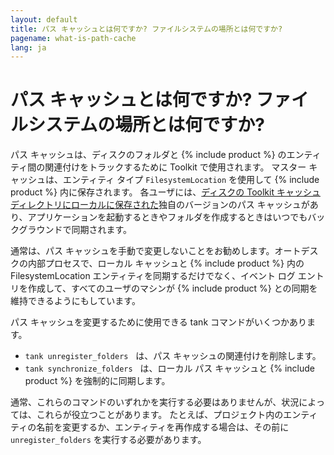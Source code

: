 ```yaml
---
layout: default
title: パス キャッシュとは何ですか? ファイルシステムの場所とは何ですか?
pagename: what-is-path-cache
lang: ja
---
```


# パス キャッシュとは何ですか? ファイルシステムの場所とは何ですか?

パス キャッシュは、ディスクのフォルダと {% include product %} のエンティティ間の関連付けをトラックするために Toolkit で使用されます。
マスター キャッシュは、エンティティ タイプ `FilesystemLocation` を使用して {% include product %} 内に保存されます。 各ユーザには、[ディスクの Toolkit キャッシュ ディレクトリにローカルに保存された](./where-is-my-cache.md)独自のバージョンのパス キャッシュがあり、アプリケーションを起動するときやフォルダを作成するときはいつでもバックグラウンドで同期されます。

通常は、パス キャッシュを手動で変更しないことをお勧めします。オートデスクの内部プロセスで、ローカル キャッシュと {% include product %} 内の FilesystemLocation エンティティを同期するだけでなく、イベント ログ エントリを作成して、すべてのユーザのマシンが {% include product %} との同期を維持できるようにもしています。

パス キャッシュを変更するために使用できる tank コマンドがいくつかあります。

- `tank unregister_folders`   は、パス キャッシュの関連付けを削除します。
- `tank synchronize_folders`   は、ローカル パス キャッシュと {% include product %} を強制的に同期します。

通常、これらのコマンドのいずれかを実行する必要はありませんが、状況によっては、これらが役立つことがあります。
たとえば、プロジェクト内のエンティティの名前を変更するか、エンティティを再作成する場合は、その前に `unregister_folders` を実行する必要があります。